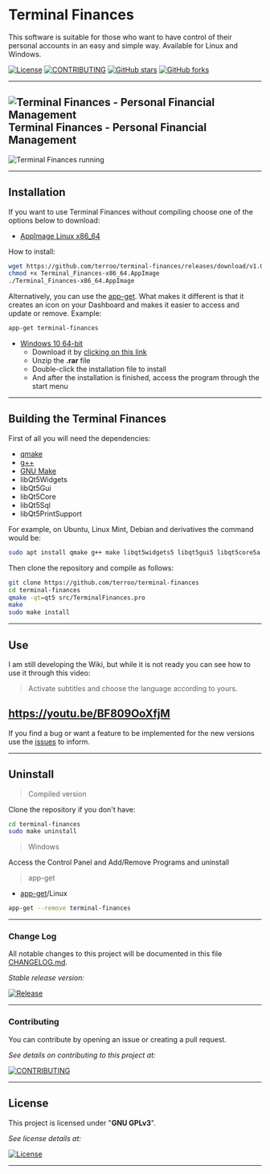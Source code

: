 # Terminal Finances

This software is suitable for those who want to have control of their personal accounts in an easy and simple way. Available for Linux and Windows.

<!-- Badges section here. -->
[![License][license-img]][license-ln]
[![CONTRIBUTING][contributing-img]][contributing-ln]
[![GitHub stars][github-stars-img]][github-stars-ln]
[![GitHub forks][github-forks-img]][github-forks-ln]

---

## ![Terminal Finances - Personal Financial Management](terminal-finances.png) Terminal Finances - Personal Financial Management

![Terminal Finances running](screenshot.png)

---

## Installation

If you want to use Terminal Finances without compiling choose one of the options below to download:

- [AppImage Linux x86_64](https://github.com/terroo/terminal-finances/releases/download/v1.0.0/Terminal_Finances-x86_64.AppImage)

How to install:

```sh
wget https://github.com/terroo/terminal-finances/releases/download/v1.0.0/Terminal_Finances-x86_64.AppImage
chmod +x Terminal_Finances-x86_64.AppImage
./Terminal_Finances-x86_64.AppImage
```

Alternatively, you can use the [app-get](https://github.com/terroo/app-get). What makes it different is that it creates an icon on your Dashboard and makes it easier to access and update or remove. Example:

```sh
app-get terminal-finances
```

- [Windows 10 64-bit](https://github.com/terroo/terminal-finances/releases/download/v1.0.0/TerminalFinances_installer_Win10_64.rar)
  - Download it by [clicking on this link](https://github.com/terroo/terminal-finances/releases/download/v1.0.0/TerminalFinances_installer_Win10_64.rar)
  - Unzip the **.rar** file
  - Double-click the installation file to install
  - And after the installation is finished, access the program through the start menu

---

## Building the Terminal Finances

First of all you will need the dependencies:

- [qmake](https://en.wikipedia.org/wiki/Qmake)
- [g++](https://gcc.gnu.org/)
- [GNU Make](https://www.gnu.org/software/make/)
- libQt5Widgets
- libQt5Gui
- libQt5Core
- libQt5Sql
- libQt5PrintSupport

For example, on Ubuntu, Linux Mint, Debian and derivatives the command would be:

```sh
sudo apt install qmake g++ make libqt5widgets5 libqt5gui5 libqt5core5a libqt5sql libqt5printsupport5
```

Then clone the repository and compile as follows:

```sh
git clone https://github.com/terroo/terminal-finances
cd terminal-finances
qmake -qt=qt5 src/TerminalFinances.pro
make
sudo make install
```

---

## Use

I am still developing the Wiki, but while it is not ready you can see how to use it through this video:

> Activate subtitles and choose the language according to yours.

## <https://youtu.be/BF809OoXfjM>

If you find a bug or want a feature to be implemented for the new versions use the [issues](https://github.com/terroo/terminal-finances/issues) to inform.

---

## Uninstall

> Compiled version

Clone the repository if you don't have:

```sh
cd terminal-finances
sudo make uninstall
```

> Windows

Access the Control Panel and Add/Remove Programs and uninstall

> app-get

- [app-get](https://github.com/terroo/app-get)/Linux

```sh
app-get --remove terminal-finances
```

---

### Change Log

All notable changes to this project will be documented in this file [CHANGELOG.md][changelog-ln].

_Stable release version:_

[![Release][release-img]][release-ln]

---

### Contributing

You can contribute by opening an issue or creating a pull request.

_See details on contributing to this project at:_

[![CONTRIBUTING][contributing-img]][contributing-ln]

---

## License

This project is licensed under "**GNU GPLv3**".

_See license details at:_

[![License][license-img]][license-ln]

---

<!-- links -->
[changelog-ln]: CHANGELOG.md "Click here to open the file"
[contributing-img]: https://img.shields.io/badge/terminal_finances-CONTRIBUTE-orange.svg?style=flat-square
[contributing-ln]: CONTRIBUTING.md "Contribute to make this project even better"

[github-stars-img]: https://img.shields.io/github/stars/terroo/terminal-finances.svg?style=social&label=Star
[github-stars-ln]: https://github.com/terroo/terminal-finances/stargazers "See who likes this design = ]"

[github-forks-img]: https://img.shields.io/github/forks/terroo/terminal-finances.svg?style=social&label=Fork
[github-forks-ln]: https://github.com/terroo/terminal-finances/fork "Click to view Star details of this project"
[license-img]: https://img.shields.io/badge/license-GNU_GPLv3-blue.svg?style=flat-square
[license-ln]: LICENSE "GNU GPLv3"
[release-img]: https://img.shields.io/github/release/terroo/terminal-finances.svg?style=flat-square
[release-ln]: https://github.com/terroo/terminal-finances/releases "See all versions of this project"
